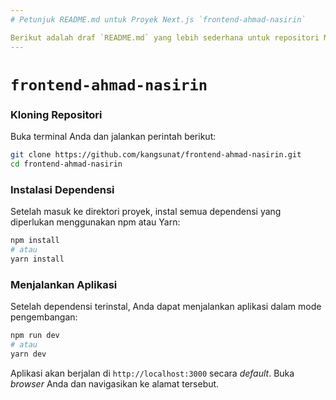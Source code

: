 ```yaml
---
# Petunjuk README.md untuk Proyek Next.js `frontend-ahmad-nasirin`

Berikut adalah draf `README.md` yang lebih sederhana untuk repositori Next.js Anda.
---
```


# `frontend-ahmad-nasirin`

### Kloning Repositori

Buka terminal Anda dan jalankan perintah berikut:

```bash
git clone https://github.com/kangsunat/frontend-ahmad-nasirin.git
cd frontend-ahmad-nasirin
```

### Instalasi Dependensi

Setelah masuk ke direktori proyek, instal semua dependensi yang diperlukan menggunakan npm atau Yarn:

```bash
npm install
# atau
yarn install
```

### Menjalankan Aplikasi

Setelah dependensi terinstal, Anda dapat menjalankan aplikasi dalam mode pengembangan:

```bash
npm run dev
# atau
yarn dev
```

Aplikasi akan berjalan di `http://localhost:3000` secara _default_. Buka _browser_ Anda dan navigasikan ke alamat tersebut.
